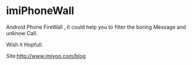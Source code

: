 imiPhoneWall
============

Android Phone FireWall , it could help you to filter the boring Message and unknow Call.





Wish it Hopfull.




Site:http://www.imiyoo.com/blog


